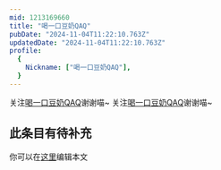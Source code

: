 ```yaml
---
mid: 1213169660
title: "喝一口豆奶QAQ"
pubDate: "2024-11-04T11:22:10.763Z"
updatedDate: "2024-11-04T11:22:10.763Z"
profile:
  {
    Nickname: ["喝一口豆奶QAQ"],
  }
---
```


关注[喝一口豆奶QAQ](https://space.bilibili.com/1213169660)谢谢喵~ 关注[喝一口豆奶QAQ](https://space.bilibili.com/1213169660)谢谢喵~

## 此条目有待补充
你可以在[这里](https://github.com/Yuhanawa/VTuber.ICU/edit/master/src/content/v/喝一口豆奶QAQ/index.md)编辑本文
